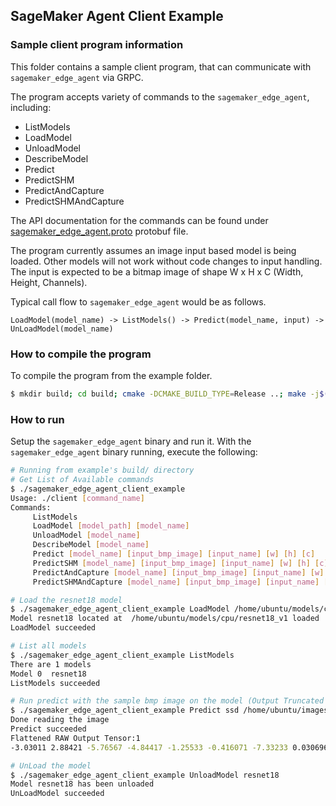 ## SageMaker Agent Client Example

### Sample client program information
This folder contains a sample client  program, that can communicate with `sagemaker_edge_agent` via GRPC.

The program accepts variety of commands to the `sagemaker_edge_agent`, including:
- ListModels
- LoadModel
- UnloadModel
- DescribeModel
- Predict
- PredictSHM
- PredictAndCapture
- PredictSHMAndCapture

The API documentation for the commands can be found under [sagemaker_edge_agent.proto](./sagemaker_edge_agent.proto) protobuf file.

The program currently assumes an image input based model is being loaded. Other models will not work without code changes to input handling.
The input is expected to be a bitmap image  of shape W x H x C (Width, Height, Channels).

Typical call flow to `sagemaker_edge_agent` would be as follows.
```
LoadModel(model_name) -> ListModels() -> Predict(model_name, input) -> UnLoadModel(model_name)
```

### How to compile the program
To compile the program from the example folder.

```bash
$ mkdir build; cd build; cmake -DCMAKE_BUILD_TYPE=Release ..; make -j$(nproc)
```

### How to run
Setup the `sagemaker_edge_agent` binary and run it.
With the `sagemaker_edge_agent` binary running, execute the following:

```bash
# Running from example's build/ directory
# Get List of Available commands
$ ./sagemaker_edge_agent_client_example
Usage: ./client [command_name]
Commands:
     ListModels
     LoadModel [model_path] [model_name]
     UnloadModel [model_name]
     DescribeModel [model_name]
     Predict [model_name] [input_bmp_image] [input_name] [w] [h] [c]
     PredictSHM [model_name] [input_bmp_image] [input_name] [w] [h] [c]
     PredictAndCapture [model_name] [input_bmp_image] [input_name] [w] [h] [c]
     PredictSHMAndCapture [model_name] [input_bmp_image] [input_name] [w] [h] [c]

# Load the resnet18 model
$ ./sagemaker_edge_agent_client_example LoadModel /home/ubuntu/models/cpu/resnet18_v1 resnet18
Model resnet18 located at  /home/ubuntu/models/cpu/resnet18_v1 loaded
LoadModel succeeded

# List all models
$ ./sagemaker_edge_agent_client_example ListModels
There are 1 models
Model 0  resnet18
ListModels succeeded

# Run predict with the sample bmp image on the model (Output Truncated in README)
$ ./sagemaker_edge_agent_client_example Predict ssd /home/ubuntu/images/street_small.bmp data 224 224 3
Done reading the image
Predict succeeded
Flattened RAW Output Tensor:1
-3.03011 2.88421 -5.76567 -4.84417 -1.25533 -0.416071 -7.33233 0.0306963 -3.2556 -5.48266 -1.4798 

# UnLoad the model
$ ./sagemaker_edge_agent_client_example UnloadModel resnet18
Model resnet18 has been unloaded
UnLoadModel succeeded

```
